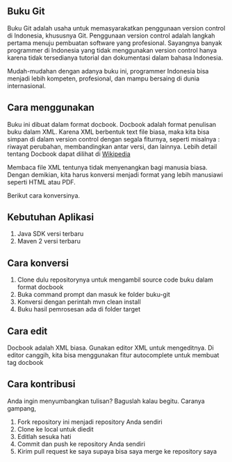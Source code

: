 Buku Git
--------

Buku Git adalah usaha untuk memasyarakatkan penggunaan version control di Indonesia, khususnya Git. 
Penggunaan version control adalah langkah pertama menuju pembuatan software yang profesional. 
Sayangnya banyak programmer di Indonesia yang tidak menggunakan version control hanya karena tidak tersedianya tutorial dan dokumentasi dalam bahasa Indonesia. 

Mudah-mudahan dengan adanya buku ini, programmer Indonesia bisa menjadi lebih kompeten, profesional, dan mampu bersaing di dunia internasional. 


Cara menggunakan
----------------

Buku ini dibuat dalam format docbook. 
Docbook adalah format penulisan buku dalam XML. Karena XML berbentuk text file biasa, maka kita bisa simpan di dalam version control dengan segala fiturnya, seperti misalnya : riwayat perubahan, membandingkan antar versi, dan lainnya. Lebih detail tentang Docbook dapat dilihat di [Wikipedia](http://en.wikipedia.org/wiki/DocBook "Docbook di Wikipedia")

Membaca file XML tentunya tidak menyenangkan bagi manusia biasa. Dengan demikian, kita harus konversi menjadi format yang lebih manusiawi seperti HTML atau PDF. 

Berikut cara konversinya. 

Kebutuhan Aplikasi
------------------
1. Java SDK versi terbaru
2. Maven 2 versi terbaru

Cara konversi
-------------
1. Clone dulu repositorynya untuk mengambil source code buku dalam format docbook
2. Buka command prompt dan masuk ke folder buku-git
3. Konversi dengan perintah mvn clean install
4. Buku hasil pemrosesan ada di folder target

Cara edit
---------
Docbook adalah XML biasa. Gunakan editor XML untuk mengeditnya. Di editor canggih, kita bisa menggunakan fitur autocomplete untuk membuat tag docbook

Cara kontribusi
---------------
Anda ingin menyumbangkan tulisan? Baguslah kalau begitu. 
Caranya gampang, 
1. Fork repository ini menjadi repository Anda sendiri
2. Clone ke local untuk diedit
3. Editlah sesuka hati
4. Commit dan push ke repository Anda sendiri
5. Kirim pull request ke saya supaya bisa saya merge ke repository saya
